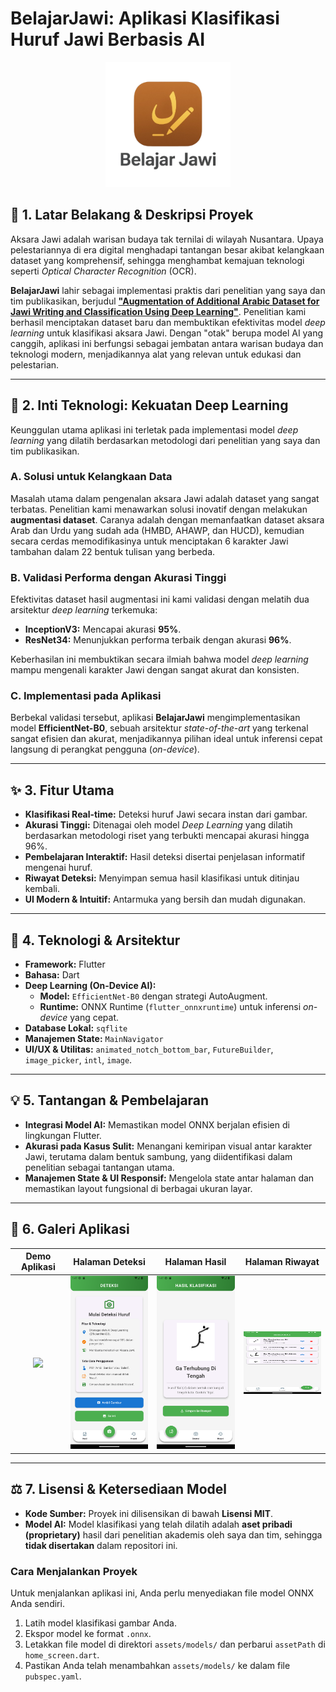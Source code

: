 # BelajarJawi: Aplikasi Klasifikasi Huruf Jawi Berbasis AI

<p align="center">
  <img src="Logo_Belajar_Jawi.png" width="200">
</p>

## 📖 1. Latar Belakang & Deskripsi Proyek

Aksara Jawi adalah warisan budaya tak ternilai di wilayah Nusantara. Upaya pelestariannya di era digital menghadapi tantangan besar akibat kelangkaan dataset yang komprehensif, sehingga menghambat kemajuan teknologi seperti *Optical Character Recognition* (OCR).

**BelajarJawi** lahir sebagai implementasi praktis dari penelitian yang saya dan tim publikasikan, berjudul **["Augmentation of Additional Arabic Dataset for Jawi Writing and Classification Using Deep Learning"](https://garuda.kemdikbud.go.id/documents/detail/4167953)**. Penelitian kami berhasil menciptakan dataset baru dan membuktikan efektivitas model *deep learning* untuk klasifikasi aksara Jawi. Dengan "otak" berupa model AI yang canggih, aplikasi ini berfungsi sebagai jembatan antara warisan budaya dan teknologi modern, menjadikannya alat yang relevan untuk edukasi dan pelestarian.

---

## 🧠 2. Inti Teknologi: Kekuatan Deep Learning

Keunggulan utama aplikasi ini terletak pada implementasi model *deep learning* yang dilatih berdasarkan metodologi dari penelitian yang saya dan tim publikasikan.

### A. Solusi untuk Kelangkaan Data
Masalah utama dalam pengenalan aksara Jawi adalah dataset yang sangat terbatas. Penelitian kami menawarkan solusi inovatif dengan melakukan **augmentasi dataset**. Caranya adalah dengan memanfaatkan dataset aksara Arab dan Urdu yang sudah ada (HMBD, AHAWP, dan HUCD), kemudian secara cerdas memodifikasinya untuk menciptakan 6 karakter Jawi tambahan dalam 22 bentuk tulisan yang berbeda.

### B. Validasi Performa dengan Akurasi Tinggi
Efektivitas dataset hasil augmentasi ini kami validasi dengan melatih dua arsitektur *deep learning* terkemuka:
* **InceptionV3:** Mencapai akurasi **95%**.
* **ResNet34:** Menunjukkan performa terbaik dengan akurasi **96%**.

Keberhasilan ini membuktikan secara ilmiah bahwa model *deep learning* mampu mengenali karakter Jawi dengan sangat akurat dan konsisten.

### C. Implementasi pada Aplikasi
Berbekal validasi tersebut, aplikasi **BelajarJawi** mengimplementasikan model **EfficientNet-B0**, sebuah arsitektur *state-of-the-art* yang terkenal sangat efisien dan akurat, menjadikannya pilihan ideal untuk inferensi cepat langsung di perangkat pengguna (*on-device*).

---

## ✨ 3. Fitur Utama

-   **Klasifikasi Real-time:** Deteksi huruf Jawi secara instan dari gambar.
-   **Akurasi Tinggi:** Ditenagai oleh model *Deep Learning* yang dilatih berdasarkan metodologi riset yang terbukti mencapai akurasi hingga 96%.
-   **Pembelajaran Interaktif:** Hasil deteksi disertai penjelasan informatif mengenai huruf.
-   **Riwayat Deteksi:** Menyimpan semua hasil klasifikasi untuk ditinjau kembali.
-   **UI Modern & Intuitif:** Antarmuka yang bersih dan mudah digunakan.

---

## 🚀 4. Teknologi & Arsitektur

-   **Framework:** Flutter
-   **Bahasa:** Dart
-   **Deep Learning (On-Device AI):**
    -   **Model:** `EfficientNet-B0` dengan strategi AutoAugment.
    -   **Runtime:** ONNX Runtime (`flutter_onnxruntime`) untuk inferensi *on-device* yang cepat.
-   **Database Lokal:** `sqflite`
-   **Manajemen State:** `MainNavigator`
-   **UI/UX & Utilitas:** `animated_notch_bottom_bar`, `FutureBuilder`, `image_picker`, `intl`, `image`.

---

## 💡 5. Tantangan & Pembelajaran

-   **Integrasi Model AI:** Memastikan model ONNX berjalan efisien di lingkungan Flutter.
-   **Akurasi pada Kasus Sulit:** Menangani kemiripan visual antar karakter Jawi, terutama dalam bentuk sambung, yang diidentifikasi dalam penelitian sebagai tantangan utama.
-   **Manajemen State & UI Responsif:** Mengelola state antar halaman dan memastikan layout fungsional di berbagai ukuran layar.

---

## 📸 6. Galeri Aplikasi

| Demo Aplikasi | Halaman Deteksi | Halaman Hasil | Halaman Riwayat |
| :---: | :---: | :---: | :---: |
| <img src="demo and screenshot/app_demo.gif" width="200"> | <img src="demo and screenshot/main_page.png" width="200"> | <img src="demo and screenshot/result_page.png" width="200"> | <img src="demo and screenshot/history_page.png" width="200" height ="100"> | 



---

## ⚖️ 7. Lisensi & Ketersediaan Model

-   **Kode Sumber:** Proyek ini dilisensikan di bawah **Lisensi MIT**.
-   **Model AI:** Model klasifikasi yang telah dilatih adalah **aset pribadi (proprietary)** hasil dari penelitian akademis oleh saya dan tim, sehingga **tidak disertakan** dalam repositori ini.

### Cara Menjalankan Proyek
Untuk menjalankan aplikasi ini, Anda perlu menyediakan file model ONNX Anda sendiri.
1.  Latih model klasifikasi gambar Anda.
2.  Ekspor model ke format `.onnx`.
3.  Letakkan file model di direktori `assets/models/` dan perbarui `assetPath` di `home_screen.dart`.
4.  Pastikan Anda telah menambahkan `assets/models/` ke dalam file `pubspec.yaml`.
